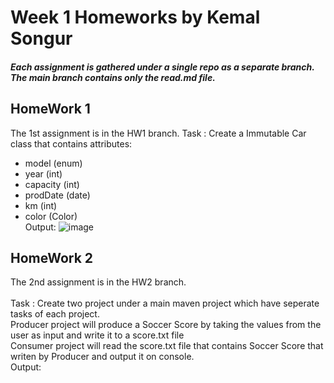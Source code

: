 # Week 1 Homeworks by Kemal Songur
##### Each assignment is gathered under a single repo as a separate branch. The main branch contains only the read.md file.

##
##
## HomeWork 1
The 1st assignment is in the HW1 branch.
Task : Create a Immutable Car class that contains attributes:

- model (enum)
- year (int)
- capacity (int)
- prodDate (date)
- km (int)
- color (Color) <br/>
Output:
![image](https://user-images.githubusercontent.com/37750540/175270225-a395b792-8962-41ff-b6e7-ac93be38ce2a.png)
##
##
## HomeWork 2
The 2nd assignment is in the HW2 branch. <br/>
<br/>
Task : Create two project under a main maven project which have seperate tasks of each project. <br/>
Producer project will produce a Soccer Score by taking the values from the user as input and write it to a score.txt file <br/>
Consumer project will read the score.txt file that contains Soccer Score that writen by Producer and output it on console.
<br/>
Output:
